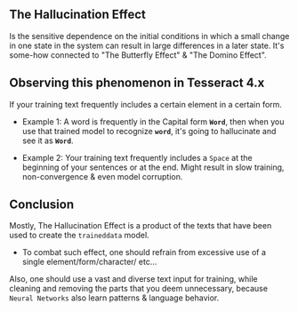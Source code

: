 ## The Hallucination Effect

Is the sensitive dependence on the initial conditions in which a small change in one state in the system can result in large differences in a later state. It's some-how connected to "The Butterfly Effect" & "The Domino Effect".


## Observing this phenomenon in Tesseract 4.x

If your training text frequently includes a certain element in a certain form.

- Example 1: A word is frequently in the Capital form **`Word`**, then when you use that trained model to recognize **`word`**, it's going to hallucinate and see it as **`Word`**.

- Example 2: Your training text frequently includes a `Space` at the beginning of your sentences or at the end. Might result in slow training, non-convergence & even model corruption.


## Conclusion

Mostly, The Hallucination Effect is a product of the texts that have been used to create the `traineddata` model.

* To combat such effect, one should refrain from excessive use of a single element/form/character/ etc... 

Also, one should use a vast and diverse text input for training, while cleaning and removing the parts that you deem unnecessary, because `Neural Networks` also learn patterns & language behavior.